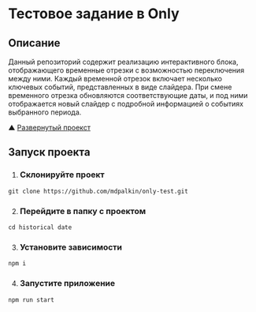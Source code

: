 # Тестовое задание в Only

## Описание

Данный репозиторий содержит реализацию интерактивного блока, отображающего временные отрезки с возможностью переключения между ними. Каждый временной отрезок включает несколько ключевых событий, представленных в виде слайдера. При смене временного отрезка обновляются соответствующие даты, и под ними отображается новый слайдер с подробной информацией о событиях выбранного периода.

▲ [Развернутый проекст](https://only-test-rho.vercel.app/)

## Запуск проекта

1. ### Склонируйте проект

```
git clone https://github.com/mdpalkin/only-test.git
```

2. ### Перейдите в папку с проектом

```
cd historical date
```

3. ### Установите зависимости

```
npm i
```

4. ### Запустите приложение

```
npm run start
```